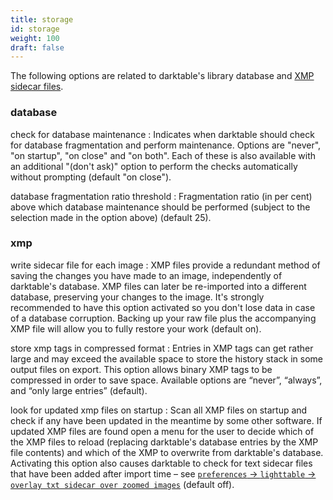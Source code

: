 ```yaml
---
title: storage
id: storage
weight: 100
draft: false
---
```


The following options are related to darktable's library database and [XMP sidecar files](../overview/sidecar-files/_index.md).

### database

check for database maintenance
: Indicates when darktable should check for database fragmentation and perform maintenance. Options are "never", "on startup", "on close" and "on both". Each of these is also available with an additional "(don't ask)" option to perform the checks automatically without prompting (default "on close").

database fragmentation ratio threshold
: Fragmentation ratio (in per cent) above which database maintenance should be performed (subject to the selection made in the option above) (default 25).

### xmp

write sidecar file for each image
: XMP files provide a redundant method of saving the changes you have made to an image, independently of darktable's database. XMP files can later be re-imported into a different database, preserving your changes to the image. It's strongly recommended to have this option activated so you don't lose data in case of a database corruption. Backing up your raw file plus the accompanying XMP file will allow you to fully restore your work (default on).

store xmp tags in compressed format
: Entries in XMP tags can get rather large and may exceed the available space to store the history stack in some output files on export. This option allows binary XMP tags to be compressed in order to save space. Available options are “never”, “always”, and “only large entries” (default).

look for updated xmp files on startup
: Scan all XMP files on startup and check if any have been updated in the meantime by some other software. If updated XMP files are found open a menu for the user to decide which of the XMP files to reload (replacing darktable's database entries by the XMP file contents) and which of the XMP to overwrite from darktable's database. Activating this option also causes darktable to check for text sidecar files that have been added after import time – see [`preferences` -> `lighttable` -> `overlay txt sidecar over zoomed images`](./lighttable.md) (default off). 

